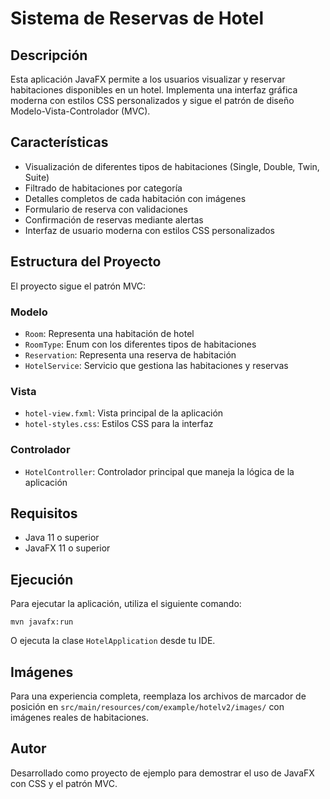 # Sistema de Reservas de Hotel

## Descripción
Esta aplicación JavaFX permite a los usuarios visualizar y reservar habitaciones disponibles en un hotel. Implementa una interfaz gráfica moderna con estilos CSS personalizados y sigue el patrón de diseño Modelo-Vista-Controlador (MVC).

## Características
- Visualización de diferentes tipos de habitaciones (Single, Double, Twin, Suite)
- Filtrado de habitaciones por categoría
- Detalles completos de cada habitación con imágenes
- Formulario de reserva con validaciones
- Confirmación de reservas mediante alertas
- Interfaz de usuario moderna con estilos CSS personalizados

## Estructura del Proyecto
El proyecto sigue el patrón MVC:

### Modelo
- `Room`: Representa una habitación de hotel
- `RoomType`: Enum con los diferentes tipos de habitaciones
- `Reservation`: Representa una reserva de habitación
- `HotelService`: Servicio que gestiona las habitaciones y reservas

### Vista
- `hotel-view.fxml`: Vista principal de la aplicación
- `hotel-styles.css`: Estilos CSS para la interfaz

### Controlador
- `HotelController`: Controlador principal que maneja la lógica de la aplicación

## Requisitos
- Java 11 o superior
- JavaFX 11 o superior

## Ejecución
Para ejecutar la aplicación, utiliza el siguiente comando:

```
mvn javafx:run
```

O ejecuta la clase `HotelApplication` desde tu IDE.

## Imágenes
Para una experiencia completa, reemplaza los archivos de marcador de posición en `src/main/resources/com/example/hotelv2/images/` con imágenes reales de habitaciones.

## Autor
Desarrollado como proyecto de ejemplo para demostrar el uso de JavaFX con CSS y el patrón MVC. 